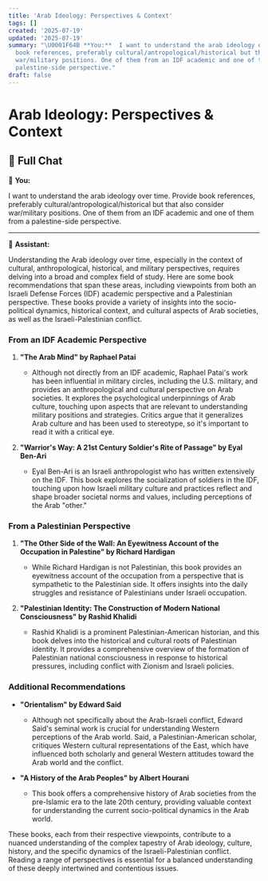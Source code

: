 ```yaml
---
title: 'Arab Ideology: Perspectives & Context'
tags: []
created: '2025-07-19'
updated: '2025-07-19'
summary: "\U0001F64B **You:**  I want to understand the arab ideology over time. Provide
  book references, preferably cultural/antropological/historical but that also consider
  war/military positions. One of them from an IDF academic and one of them from a
  palestine-side perspective."
draft: false
---
```


# Arab Ideology: Perspectives & Context

## 🧠 Full Chat

🙋 **You:**

I want to understand the arab ideology over time. Provide book references, preferably cultural/antropological/historical but that also consider war/military positions. One of them from an IDF academic and one of them from a palestine-side perspective.

---

🤖 **Assistant:**

Understanding the Arab ideology over time, especially in the context of cultural, anthropological, historical, and military perspectives, requires delving into a broad and complex field of study. Here are some book recommendations that span these areas, including viewpoints from both an Israeli Defense Forces (IDF) academic perspective and a Palestinian perspective. These books provide a variety of insights into the socio-political dynamics, historical context, and cultural aspects of Arab societies, as well as the Israeli-Palestinian conflict.

### From an IDF Academic Perspective

1. **"The Arab Mind" by Raphael Patai**
   - Although not directly from an IDF academic, Raphael Patai's work has been influential in military circles, including the U.S. military, and provides an anthropological and cultural perspective on Arab societies. It explores the psychological underpinnings of Arab culture, touching upon aspects that are relevant to understanding military positions and strategies. Critics argue that it generalizes Arab culture and has been used to stereotype, so it's important to read it with a critical eye.

2. **"Warrior's Way: A 21st Century Soldier's Rite of Passage" by Eyal Ben-Ari**
   - Eyal Ben-Ari is an Israeli anthropologist who has written extensively on the IDF. This book explores the socialization of soldiers in the IDF, touching upon how Israeli military culture and practices reflect and shape broader societal norms and values, including perceptions of the Arab "other."

### From a Palestinian Perspective

1. **"The Other Side of the Wall: An Eyewitness Account of the Occupation in Palestine" by Richard Hardigan**
   - While Richard Hardigan is not Palestinian, this book provides an eyewitness account of the occupation from a perspective that is sympathetic to the Palestinian side. It offers insights into the daily struggles and resistance of Palestinians under Israeli occupation.

2. **"Palestinian Identity: The Construction of Modern National Consciousness" by Rashid Khalidi**
   - Rashid Khalidi is a prominent Palestinian-American historian, and this book delves into the historical and cultural roots of Palestinian identity. It provides a comprehensive overview of the formation of Palestinian national consciousness in response to historical pressures, including conflict with Zionism and Israeli policies.

### Additional Recommendations

- **"Orientalism" by Edward Said**
  - Although not specifically about the Arab-Israeli conflict, Edward Said's seminal work is crucial for understanding Western perceptions of the Arab world. Said, a Palestinian-American scholar, critiques Western cultural representations of the East, which have influenced both scholarly and general Western attitudes toward the Arab world and the conflict.

- **"A History of the Arab Peoples" by Albert Hourani**
  - This book offers a comprehensive history of Arab societies from the pre-Islamic era to the late 20th century, providing valuable context for understanding the current socio-political dynamics in the Arab world.

These books, each from their respective viewpoints, contribute to a nuanced understanding of the complex tapestry of Arab ideology, culture, history, and the specific dynamics of the Israeli-Palestinian conflict. Reading a range of perspectives is essential for a balanced understanding of these deeply intertwined and contentious issues.